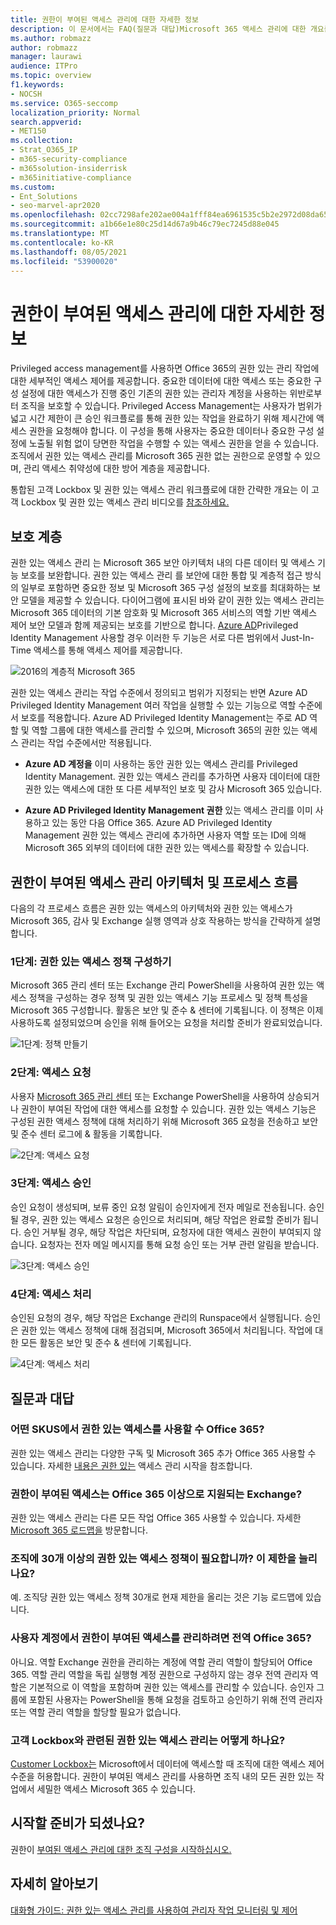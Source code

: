 ```yaml
---
title: 권한이 부여된 액세스 관리에 대한 자세한 정보
description: 이 문서에서는 FAQ(질문과 대답)Microsoft 365 액세스 관리에 대한 개요를 제공합니다.
ms.author: robmazz
author: robmazz
manager: laurawi
audience: ITPro
ms.topic: overview
f1.keywords:
- NOCSH
ms.service: O365-seccomp
localization_priority: Normal
search.appverid:
- MET150
ms.collection:
- Strat_O365_IP
- m365-security-compliance
- m365solution-insiderrisk
- m365initiative-compliance
ms.custom:
- Ent_Solutions
- seo-marvel-apr2020
ms.openlocfilehash: 02cc7298afe202ae004a1fff84ea6961535c5b2e2972d08da6527946d7253fae
ms.sourcegitcommit: a1b66e1e80c25d14d67a9b46c79ec7245d88e045
ms.translationtype: MT
ms.contentlocale: ko-KR
ms.lasthandoff: 08/05/2021
ms.locfileid: "53900020"
---
```

# <a name="learn-about-privileged-access-management"></a>권한이 부여된 액세스 관리에 대한 자세한 정보

Privileged access management를 사용하면 Office 365의 권한 있는 관리 작업에 대한 세부적인 액세스 제어를 제공합니다. 중요한 데이터에 대한 액세스 또는 중요한 구성 설정에 대한 액세스가 진행 중인 기존의 권한 있는 관리자 계정을 사용하는 위반로부터 조직을 보호할 수 있습니다. Privileged Access Management는 사용자가 범위가 넓고 시간 제한이 큰 승인 워크플로를 통해 권한 있는 작업을 완료하기 위해 제시간에 액세스 권한을 요청해야 합니다. 이 구성을 통해 사용자는 중요한 데이터나 중요한 구성 설정에 노출될 위험 없이 당면한 작업을 수행할 수 있는 액세스 권한을 얻을 수 있습니다. 조직에서 권한 있는 액세스 관리를 Microsoft 365 권한 없는 권한으로 운영할 수 있으며, 관리 액세스 취약성에 대한 방어 계층을 제공합니다.

통합된 고객 Lockbox 및 권한 있는 액세스 관리 워크플로에 대한 간략한 개요는 이 고객 Lockbox 및 권한 있는 액세스 관리 비디오를 [참조하세요.](https://go.microsoft.com/fwlink/?linkid=2066800)

## <a name="layers-of-protection"></a>보호 계층

권한 있는 액세스 관리 는 Microsoft 365 보안 아키텍처 내의 다른 데이터 및 액세스 기능 보호를 보완합니다. 권한 있는 액세스 관리 를 보안에 대한 통합 및 계층적 접근 방식의 일부로 포함하면 중요한 정보 및 Microsoft 365 구성 설정의 보호를 최대화하는 보안 모델을 제공할 수 있습니다. 다이어그램에 표시된 바와 같이 권한 있는 액세스 관리는 Microsoft 365 데이터의 기본 암호화 및 Microsoft 365 서비스의 역할 기반 액세스 제어 보안 모델과 함께 제공되는 보호를 기반으로 합니다. [Azure AD](/azure/active-directory/active-directory-privileged-identity-management-configure)Privileged Identity Management 사용할 경우 이러한 두 기능은 서로 다른 범위에서 Just-In-Time 액세스를 통해 액세스 제어를 제공합니다.

![2016의 계층적 Microsoft 365](../media/pam-layered-protection.png)

권한 있는 액세스 관리는 작업  수준에서 정의되고 범위가 지정되는 반면 Azure  AD Privileged Identity Management 여러 작업을 실행할 수 있는 기능으로 역할 수준에서 보호를 적용합니다. Azure AD Privileged Identity Management는 주로 AD 역할 및 역할 그룹에 대한 액세스를 관리할 수 있으며, Microsoft 365의 권한 있는 액세스 관리는 작업 수준에서만 적용됩니다.

- **Azure AD 계정을** 이미 사용하는 동안 권한 있는 액세스 관리를 Privileged Identity Management. 권한 있는 액세스 관리를 추가하면 사용자 데이터에 대한 권한 있는 액세스에 대한 또 다른 세부적인 보호 및 감사 Microsoft 365 있습니다.

- **Azure AD Privileged Identity Management 권한** 있는 액세스 관리를 이미 사용하고 있는 동안 다음 Office 365.  Azure AD Privileged Identity Management 권한 있는 액세스 관리에 추가하면 사용자 역할 또는 ID에 의해 Microsoft 365 외부의 데이터에 대한 권한 있는 액세스를 확장할 수 있습니다.  

## <a name="privileged-access-management-architecture-and-process-flow"></a>권한이 부여된 액세스 관리 아키텍처 및 프로세스 흐름

다음의 각 프로세스 흐름은 권한 있는 액세스의 아키텍처와 권한 있는 액세스가 Microsoft 365, 감사 및 Exchange 실행 영역과 상호 작용하는 방식을 간략하게 설명합니다.

### <a name="step-1-configure-a-privileged-access-policy"></a>1단계: 권한 있는 액세스 정책 구성하기

Microsoft 365 관리 센터 또는 Exchange 관리 PowerShell을 사용하여 권한 있는 액세스 정책을 구성하는 경우 정책 및 권한 있는 액세스 기능 프로세스 및 정책 특성을 Microsoft 365 구성합니다. [](https://admin.microsoft.com) 활동은 보안 및 준수 &amp; 센터에 기록됩니다. 이 정책은 이제 사용하도록 설정되었으며 승인을 위해 들어오는 요청을 처리할 준비가 완료되었습니다.

![1단계: 정책 만들기](../media/pam-step1-policy-creation.jpg)

### <a name="step-2-access-request"></a>2단계: 액세스 요청

사용자 [Microsoft 365 관리 센터](https://admin.microsoft.com) 또는 Exchange PowerShell을 사용하여 상승되거나 권한이 부여된 작업에 대한 액세스를 요청할 수 있습니다. 권한 있는 액세스 기능은 구성된 권한 액세스 정책에 대해 처리하기 위해 Microsoft 365 요청을 전송하고 보안 및 준수 센터 로그에 &amp; 활동을 기록합니다.

![2단계: 액세스 요청](../media/pam-step2-access-request.jpg)

### <a name="step-3-access-approval"></a>3단계: 액세스 승인

승인 요청이 생성되며, 보류 중인 요청 알림이 승인자에게 전자 메일로 전송됩니다. 승인될 경우, 권한 있는 액세스 요청은 승인으로 처리되며, 해당 작업은 완료할 준비가 됩니다. 승인 거부될 경우, 해당 작업은 차단되며, 요청자에 대한 액세스 권한이 부여되지 않습니다. 요청자는 전자 메일 메시지를 통해 요청 승인 또는 거부 관련 알림을 받습니다.

![3단계: 액세스 승인](../media/pam-step3-access-approval.jpg)

### <a name="step-4-access-processing"></a>4단계: 액세스 처리

승인된 요청의 경우, 해당 작업은 Exchange 관리의 Runspace에서 실행됩니다. 승인은 권한 있는 액세스 정책에 대해 점검되며, Microsoft 365에서 처리됩니다. 작업에 대한 모든 활동은 보안 및 준수 &amp; 센터에 기록됩니다.

![4단계: 액세스 처리](../media/pam-step4-access-processing.jpg)

## <a name="frequently-asked-questions"></a>질문과 대답

### <a name="what-skus-can-use-privileged-access-in-office-365"></a>어떤 SKUS에서 권한 있는 액세스를 사용할 수 Office 365?

권한 있는 액세스 관리는 다양한 구독 및 Microsoft 365 추가 Office 365 사용할 수 있습니다. 자세한 [내용은 권한 있는](privileged-access-management-configuration.md) 액세스 관리 시작을 참조합니다.

### <a name="when-will-privileged-access-support-office-365-workloads-beyond-exchange"></a>권한이 부여된 액세스는 Office 365 이상으로 지원되는 Exchange?

권한 있는 액세스 관리는 다른 모든 작업 Office 365 사용할 수 있습니다. 자세한 [Microsoft 365 로드맵을](https://www.microsoft.com/microsoft-365/roadmap) 방문합니다.

### <a name="my-organization-needs-more-than-30-privileged-access-policies-will-this-limit-be-increased"></a>조직에 30개 이상의 권한 있는 액세스 정책이 필요합니까? 이 제한을 늘리나요?

예. 조직당 권한 있는 액세스 정책 30개로 현재 제한을 올리는 것은 기능 로드맵에 있습니다.

### <a name="do-i-need-to-be-a-global-admin-to-manage-privileged-access-in-office-365"></a>사용자 계정에서 권한이 부여된 액세스를 관리하려면 전역 Office 365?

아니요. 역할 Exchange 권한을 관리하는 계정에 역할 관리 역할이 할당되어 Office 365. 역할 관리 역할을 독립 실행형 계정 권한으로 구성하지 않는 경우 전역 관리자 역할은 기본적으로 이 역할을 포함하며 권한 있는 액세스를 관리할 수 있습니다. 승인자 그룹에 포함된 사용자는 PowerShell을 통해 요청을 검토하고 승인하기 위해 전역 관리자 또는 역할 관리 역할을 할당할 필요가 없습니다.

### <a name="how-is-privileged-access-management-related-to-customer-lockbox"></a>고객 Lockbox와 관련된 권한 있는 액세스 관리는 어떻게 하나요?

[Customer Lockbox는](/office365/admin/manage/customer-lockbox-requests) Microsoft에서 데이터에 액세스할 때 조직에 대한 액세스 제어 수준을 허용합니다. 권한이 부여된 액세스 관리를 사용하면 조직 내의 모든 권한 있는 작업에서 세밀한 액세스 Microsoft 365 수 있습니다.

## <a name="ready-to-get-started"></a>시작할 준비가 되셨나요?

권한이 [부여된 액세스 관리에 대한 조직 구성을 시작하십시오.](privileged-access-management-configuration.md)

## <a name="learn-more"></a>자세히 알아보기

[대화형 가이드: 권한 있는 액세스 관리를 사용하여 관리자 작업 모니터링 및 제어](https://content.cloudguides.com/guides/Privileged%20Access%20Management)
